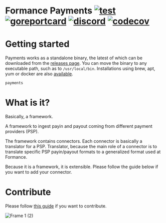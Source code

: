 # Formance Payments [![test](https://github.com/formancehq/payments/actions/workflows/main.yml/badge.svg)](https://github.com/formancehq/payments/actions/workflows/main.yml) [![goreportcard](https://goreportcard.com/badge/github.com/formancehq/payments)](https://goreportcard.com/report/github.com/formancehq/payments) [![discord](https://img.shields.io/discord/846686859869814784?label=chat%20@%20discord)](https://discord.gg/xyHvcbzk4w) [![codecov](https://codecov.io/github/formancehq/payments/graph/badge.svg?token=SrhCCbrtnV)](https://codecov.io/github/formancehq/payments)

# Getting started

Payments works as a standalone binary, the latest of which can be downloaded from the [releases page](https://github.com/formancehq/payments/releases). You can move the binary to any executable path, such as to `/usr/local/bin`. Installations using brew, apt, yum or docker are also [available](https://docs.formance.com/oss/payments/get-started/installation).

```SHELL
payments
```

# What is it?

Basically, a framework.

A framework to ingest payin and payout coming from different payment providers (PSP).

The framework contains connectors. Each connector is basically a translator for a PSP.
Translator, because the main role of a connector is to translate specific PSP payin/payout formats to a generalized format used at Formance.

Because it is a framework, it is extensible. Please follow the guide below if you want to add your connector.

# Contribute

Please follow [this guide](./docs/development.md) if you want to contribute.

![Frame 1 (2)](https://user-images.githubusercontent.com/1770991/134163361-d86c5728-6075-4510-8de7-06df1f6ed740.png)
